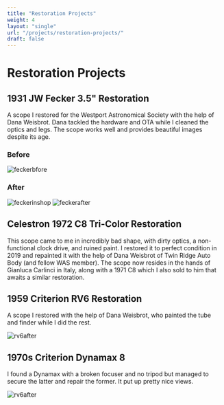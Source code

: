 ```yaml
---
title: "Restoration Projects"
weight: 4
layout: "single"
url: "/projects/restoration-projects/"
draft: false
---
```


# Restoration Projects

## 1931 JW Fecker 3.5" Restoration

A scope I restored for the Westport Astronomical Society with the help of Dana Weisbrot. Dana tackled the hardware and OTA while I cleaned the optics and legs. The scope works well and provides beautiful images despite its age.

### Before

![feckerbfore](images/feckerbefore.jpeg)

### After

![feckerinshop](images/feckershop.jpeg)
![feckerafter](images/feckerafter.jpeg)

## Celestron 1972 C8 Tri-Color Restoration

This scope came to me in incredibly bad shape, with dirty optics, a non-functional clock drive, and ruined paint. I restored it to perfect condition in 2019 and repainted it with the help of Dana Weisbrot of Twin Ridge Auto Body (and fellow WAS member). The scope now resides in the hands of Gianluca Carlinci in Italy, along with a 1971 C8 which I also sold to him that awaits a similar restoration.

## 1959 Criterion RV6 Restoration

A scope I restored with the help of Dana Weisbrot, who painted the tube and finder while I did the rest.

![rv6after](images/criterionafter.jpeg)

## 1970s Criterion Dynamax 8

I found a Dynamax with a broken focuser and no tripod but managed to secure the latter and repair the former. It put up pretty nice views.

![rv6after](images/criterionafter.jpeg)